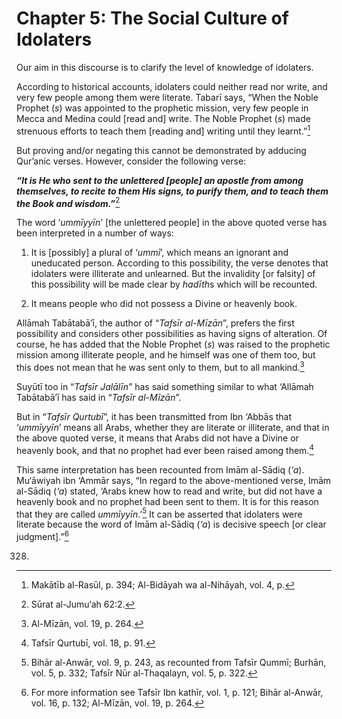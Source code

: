 Chapter 5: The Social Culture of Idolaters
==========================================

Our aim in this discourse is to clarify the level of knowledge of
idolaters.

According to historical accounts, idolaters could neither read nor
write, and very few people among them were literate. Tabarī says, “When
the Noble Prophet (*s*) was appointed to the prophetic mission, very few
people in Mecca and Medina could [read and] write. The Noble Prophet
(*s*) made strenuous efforts to teach them [reading and] writing until
they learnt.”[^1]

But proving and/or negating this cannot be demonstrated by adducing
Qur’anic verses. However, consider the following verse:

***“It is He who sent to the unlettered [people] an apostle from among
themselves, to recite to them His signs, to purify them, and to teach
them the Book and wisdom.”***[^2]

The word ‘*ummīyyīn*’ [the unlettered people] in the above quoted verse
has been interpreted in a number of ways:

1. It is [possibly] a plural of ‘*ummī*’, which means an ignorant and
uneducated person. According to this possibility, the verse denotes that
idolaters were illiterate and unlearned. But the invalidity [or falsity]
of this possibility will be made clear by *hadīth*s which will be
recounted.

2. It means people who did not possess a Divine or heavenly book.

Allāmah Tabātabā’ī, the author of “*Tafsīr* *al-Mīzān*”, prefers the
first possibility and considers other possibilities as having signs of
alteration. Of course, he has added that the Noble Prophet (*s*) was
raised to the prophetic mission among illiterate people, and he himself
was one of them too, but this does not mean that he was sent only to
them, but to all mankind.[^3]

Suyūtī too in “*Tafsīr Jalālīn*” has said something similar to what
‘Allāmah Tabātabā’ī has said in “*Tafsīr* *al-Mīzān*”.

But in “*Tafsīr Qurtubī*”, it has been transmitted from Ibn ‘Abbās that
‘*ummīyyīn*’ means all Arabs, whether they are literate or illiterate,
and that in the above quoted verse, it means that Arabs did not have a
Divine or heavenly book, and that no prophet had ever been raised among
them.[^4]

This same interpretation has been recounted from Imām al-Sādiq (*‘a*).
Mu‘āwiyah ibn ‘Ammār says, “In regard to the above-mentioned verse, Imām
al-Sādiq (*‘a*) stated, ‘Arabs knew how to read and write, but did not
have a heavenly book and no prophet had been sent to them. It is for
this reason that they are called *ummīyyīn*.’[^5] It can be asserted
that idolaters were literate because the word of Imām al-Sādiq (*‘a*) is
decisive speech [or clear judgment].”[^6]

[^1]: Makātīb al-Rasūl, p. 394; Al-Bidāyah wa al-Nihāyah, vol. 4, p.
328.

[^2]: Sūrat al-Jumu‘ah 62:2.

[^3]: Al-Mīzān, vol. 19, p. 264.

[^4]: Tafsīr Qurtubī, vol. 18, p. 91.

[^5]: Bihār al-Anwār, vol. 9, p. 243, as recounted from Tafsīr Qummī;
Burhān, vol. 5, p. 332; Tafsīr Nūr al-Thaqalayn, vol. 5, p. 322.

[^6]: For more information see Tafsīr Ibn kathīr, vol. 1, p. 121; Bihār
al-Anwār, vol. 16, p. 132; Al-Mīzān, vol. 19, p. 264.



